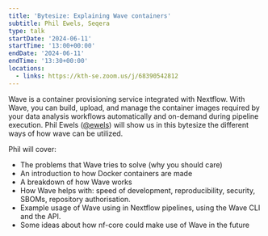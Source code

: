 ```yaml
---
title: 'Bytesize: Explaining Wave containers'
subtitle: Phil Ewels, Seqera
type: talk
startDate: '2024-06-11'
startTime: '13:00+00:00'
endDate: '2024-06-11'
endTime: '13:30+00:00'
locations:
  - links: https://kth-se.zoom.us/j/68390542812
---
```


Wave is a container provisioning service integrated with Nextflow.
With Wave, you can build, upload, and manage the container images required by your data analysis workflows automatically and on-demand during pipeline execution.
Phil Ewels ([@ewels](https://github.com/ewels/)) will show us in this bytesize the different ways of how wave can be utilized.

Phil will cover:

- The problems that Wave tries to solve (why you should care)
- An introduction to how Docker containers are made
- A breakdown of how Wave works
- How Wave helps with: speed of development, reproducibility, security, SBOMs, repository authorisation.
- Example usage of Wave using in Nextflow pipelines, using the Wave CLI and the API.
- Some ideas about how nf-core could make use of Wave in the future
